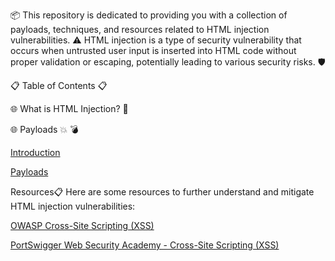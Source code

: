 
📦 This repository is dedicated to providing you with a collection of payloads, techniques, and resources related to HTML injection vulnerabilities. ⚠️ HTML injection is a type of security vulnerability that occurs when untrusted user input is inserted into HTML code without proper validation or escaping, potentially leading to various security risks. 🛡️

📋 Table of Contents 📋

🌐 What is HTML Injection? 🤔

🌐 Payloads 💥 💣

[Introduction](https://github.com/RootScript7/WebPentrix/blob/main/HTML-INJECTION/INTRO)

[Payloads](https://github.com/RootScript7/WebPentrix/blob/main/HTML-INJECTION/Injection-Payloads.txt)

Resources📋
Here are some resources to further understand and mitigate HTML injection vulnerabilities:

[OWASP Cross-Site Scripting (XSS)](https://owasp.org/www-community/attacks/xss/)

[PortSwigger Web Security Academy - Cross-Site Scripting (XSS)](https://portswigger.net/web-security/cross-site-scripting)
